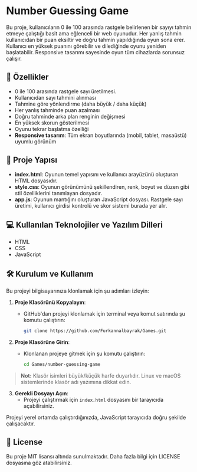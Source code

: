 
# Number Guessing Game
Bu proje, kullanıcıların 0 ile 100 arasında rastgele belirlenen bir sayıyı tahmin etmeye çalıştığı basit ama eğlenceli bir web oyunudur. Her yanlış tahmin kullanıcıdan bir puan eksiltir ve doğru tahmin yapıldığında oyun sona erer. Kullanıcı en yüksek puanını görebilir ve dilediğinde oyunu yeniden başlatabilir. Responsive tasarımı sayesinde oyun tüm cihazlarda sorunsuz çalışır.


## 🚀 Özellikler

- 0 ile 100 arasında rastgele sayı üretilmesi.
- Kullanıcıdan sayı tahmini alınması
- Tahmine göre yönlendirme (daha büyük / daha küçük)
- Her yanlış tahminde puan azalması
- Doğru tahminde arka plan renginin değişmesi
- En yüksek skorun gösterilmesi
- Oyunu tekrar başlatma özelliği
- **Responsive tasarım**: Tüm ekran boyutlarında (mobil, tablet, masaüstü) uyumlu görünüm

## 📂 Proje Yapısı

- **index.html**: Oyunun temel yapısını ve kullanıcı arayüzünü oluşturan HTML dosyasıdır.
- **style.css**: Oyunun görünümünü şekillendiren, renk, boyut ve düzen gibi stil özelliklerini tanımlayan dosyadır.
- **app.js**: Oyunun mantığını oluşturan JavaScript dosyası. Rastgele sayı üretimi, kullanıcı girdisi kontrolü ve skor sistemi burada yer alır.


## 💻 Kullanılan Teknolojiler ve Yazılım Dilleri
- HTML
- CSS
- JavaScript

## 🛠 Kurulum ve Kullanım

Bu projeyi bilgisayarınıza klonlamak için şu adımları izleyin:

1. **Proje Klasörünü Kopyalayın**:
   - GitHub'dan projeyi klonlamak için terminal veya komut satırında şu komutu çalıştırın:
     ```bash
     git clone https://github.com/Furkannalbayrak/Games.git
     ```

2. **Proje Klasörüne Girin**:
   - Klonlanan projeye gitmek için şu komutu çalıştırın:
     ```bash
     cd Games/number-guessing-game
     ```

> **Not:** Klasör isimleri büyük/küçük harfe duyarlıdır. Linux ve macOS sistemlerinde klasör adı yazımına dikkat edin.

3. **Gerekli Dosyayı Açın**:
   - Projeyi çalıştırmak için `index.html` dosyasını bir tarayıcıda açabilirsiniz.

Projeyi yerel ortamda çalıştırdığınızda, JavaScript tarayıcıda doğru şekilde çalışacaktır.


## 📜 License
Bu proje MIT lisansı altında sunulmaktadır. Daha fazla bilgi için LICENSE dosyasına göz atabilirsiniz.



